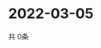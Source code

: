 # 2022-03-05
  共 0条

  <!-- BEGIN -->
  <!-- 最后更新时间Sat Mar 05 2022 11:03:48 GMT+0000 (Coordinated Universal Time) -->
  
  <!-- END -->
  
  